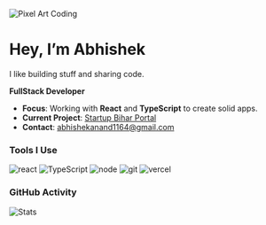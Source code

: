 ![Pixel Art Coding]([https://media.giphy.com/media/lkceXNDw4Agryfrwz8/giphy.gif](https://giphy.com/gifs/pixel-art-jeff-ckr4W2ppxPBeIF8dx4))

# Hey, I’m Abhishek
I like building stuff and sharing code.  

**FullStack Developer**

- **Focus**: Working with **React** and **TypeScript** to create solid apps.  
- **Current Project**: [Startup Bihar Portal](https://startupbihar.in/)
- **Contact**: [abhishekanand1164@gmail.com](mailto:abhishekanand1164@gmail.com)  


### Tools I Use  
![react](https://img.shields.io/badge/react%20-%2320232a.svg?&style=for-the-badge&logo=react&logoColor=%2361DAFB) ![TypeScript](https://img.shields.io/badge/TypeScript-3178C6?style=flat-square&logo=typescript)
![node](https://img.shields.io/badge/node.js%20-%2343853D.svg?&style=for-the-badge&logo=node.js&logoColor=white)
![git](https://img.shields.io/badge/git%20-%23F05033.svg?&style=for-the-badge&logo=git&logoColor=white)
![vercel](https://img.shields.io/badge/vercel%20-%23000000.svg?&style=for-the-badge&logo=vercel&logoColor=white)

### GitHub Activity  
![Stats](https://github-readme-stats.vercel.app/api?username=Rutetid&show_icons=true&theme=dark)  
